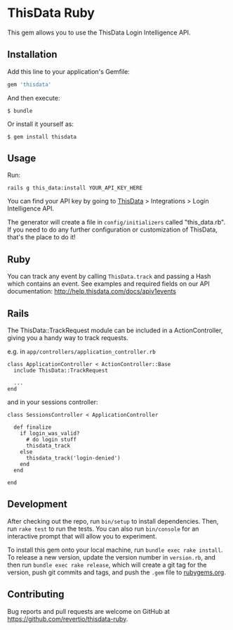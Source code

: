 # ThisData Ruby

This gem allows you to use the ThisData Login Intelligence API.

## Installation

Add this line to your application's Gemfile:

```ruby
gem 'thisdata'
```

And then execute:

    $ bundle

Or install it yourself as:

    $ gem install thisdata

## Usage

Run:

    rails g this_data:install YOUR_API_KEY_HERE

You can find your API key by going to [ThisData](https://thisdata.com) >
  Integrations > Login Intelligence API.

The generator will create a file in `config/initializers` called "this_data.rb".
If you need to do any further configuration or customization of ThisData,
that's the place to do it!

## Ruby

You can track any event by calling `ThisData.track` and passing a Hash which
contains an event. See examples and required fields on our API documentation:
http://help.thisdata.com/docs/apiv1events

## Rails

The ThisData::TrackRequest module can be included in a ActionController, giving
you a handy way to track requests.

e.g. in `app/controllers/application_controller.rb`
```
class ApplicationController < ActionController::Base
  include ThisData::TrackRequest

  ...
end
```

and in your sessions controller:
```
class SessionsController < ApplicationController

  def finalize
    if login_was_valid?
      # do login stuff
      thisdata_track
    else
      thisdata_track('login-denied')
    end
  end

end
```



## Development

After checking out the repo, run `bin/setup` to install dependencies. Then, run `rake test` to run the tests. You can also run `bin/console` for an interactive prompt that will allow you to experiment.

To install this gem onto your local machine, run `bundle exec rake install`. To release a new version, update the version number in `version.rb`, and then run `bundle exec rake release`, which will create a git tag for the version, push git commits and tags, and push the `.gem` file to [rubygems.org](https://rubygems.org).

## Contributing

Bug reports and pull requests are welcome on GitHub at https://github.com/revertio/thisdata-ruby.
